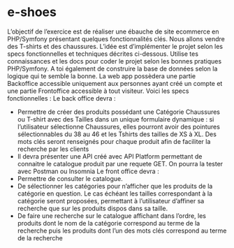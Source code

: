 # e-shoes

L’objectif de l’exercice est de réaliser une ébauche de site ecommerce en PHP/Symfony présentant
quelques fonctionnalités clés. Nous allons vendre des T-shirts et des chaussures. L’idée est
d’implémenter le projet selon les specs fonctionnelles et techniques décrites ci-dessous. Utilise tes
connaissances et les docs pour coder le projet selon les bonnes pratiques PHP/Symfony. A toi
également de construire la base de données selon la logique qui te semble la bonne.
La web app possèdera une partie Backoffice accessible uniquement aux personnes ayant créé un
compte et une partie Frontoffice accessible à tout visiteur. Voici les specs fonctionnelles :
Le back office devra :
- Permettre de créer des produits possédant une Catégorie Chaussures ou T-shirt avec des
Tailles dans un unique formulaire dynamique : si l’utilisateur sélectionne Chaussures, elles
pourront avoir des pointures sélectionnables du 38 au 46 et les Tshirts des tailles de XS à XL.
Des mots clés seront renseignés pour chaque produit afin de faciliter la recherche par les
clients
- Il devra présenter une API créé avec API Platform permettant de connaitre le catalogue
produit par une requete GET. On pourra la tester avec Postman ou Insomnia
Le front office devra :
- Permettre de consulter le catalogue.
- De sélectionner les catégories pour n’afficher que les produits de la catégorie en question. Le
cas échéant les tailles correspondant à la catégorie seront proposées, permettant à
l’utilisateur d’affiner sa recherche que sur les produits dispos dans sa taille.
- De faire une recherche sur le catalogue affichant dans l’ordre, les produits dont le nom de la
catégorie correspond au terme de la recherche puis les produits dont l’un des mots clés
correspond au terme de la recherche
